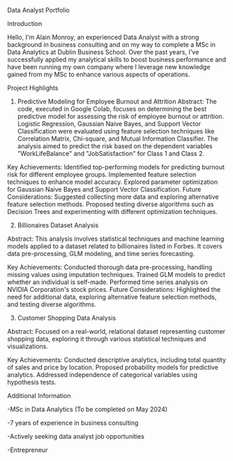 
Data Analyst Portfolio


Introduction

Hello, I'm Alain Monroy, an experienced Data Analyst with a strong background in business consulting and on my way to complete a MSc in Data Analytics at Dublin Business School. Over the past years, I've successfully applied my analytical skills to boost business performance and have been running my own company where I leverage new knowledge gained from my MSc to enhance various aspects of operations.

Project Highlights

1. Predictive Modeling for Employee Burnout and Attrition
Abstract:
The code, executed in Google Colab, focuses on determining the best predictive model for assessing the risk of employee burnout or attrition. Logistic Regression, Gaussian Naive Bayes, and Support Vector Classification were evaluated using feature selection techniques like Correlation Matrix, Chi-square, and Mutual Information Classifier. The analysis aimed to predict the risk based on the dependent variables "WorkLifeBalance" and "JobSatisfaction" for Class 1 and Class 2.

Key Achievements:
Identified top-performing models for predicting burnout risk for different employee groups.
Implemented feature selection techniques to enhance model accuracy.
Explored parameter optimization for Gaussian Naive Bayes and Support Vector Classification.
Future Considerations:
Suggested collecting more data and exploring alternative feature selection methods.
Proposed testing diverse algorithms such as Decision Trees and experimenting with different optimization techniques.

2. Billionaires Dataset Analysis

Abstract:
This analysis involves statistical techniques and machine learning models applied to a dataset related to billionaires listed in Forbes. It covers data pre-processing, GLM modeling, and time series forecasting.

Key Achievements:
Conducted thorough data pre-processing, handling missing values using imputation techniques.
Trained GLM models to predict whether an individual is self-made.
Performed time series analysis on NVIDIA Corporation's stock prices.
Future Considerations:
Highlighted the need for additional data, exploring alternative feature selection methods, and testing diverse algorithms.

3. Customer Shopping Data Analysis

Abstract:
Focused on a real-world, relational dataset representing customer shopping data, exploring it through various statistical techniques and visualizations.

Key Achievements:
Conducted descriptive analytics, including total quantity of sales and price by location.
Proposed probability models for predictive analytics.
Addressed independence of categorical variables using hypothesis tests.

Additional Information

-MSc in Data Analytics (To be completed on May 2024)

-7 years of experience in business consulting

-Actively seeking data analyst job opportunities

-Entrepreneur
